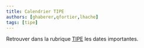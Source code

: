 ```yaml
---
title: Calendrier TIPE
authors: [ghaberer,qfortier,lhache]
tags: [tipe]
---
```

Retrouver dans la rubrique [TIPE](./docs/tipe/doc1) les dates importantes. 
